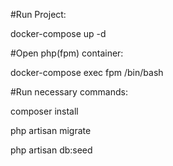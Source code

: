 #Run Project:

docker-compose up -d

#Open php(fpm) container:

docker-compose exec fpm /bin/bash

#Run necessary commands:

composer install

php artisan migrate

php artisan db:seed
